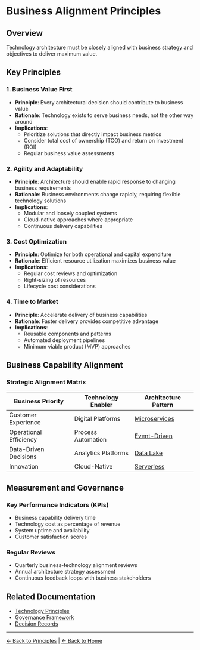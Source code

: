 # Business Alignment Principles

## Overview
Technology architecture must be closely aligned with business strategy and objectives to deliver maximum value.

## Key Principles

### 1. Business Value First
- **Principle**: Every architectural decision should contribute to business value
- **Rationale**: Technology exists to serve business needs, not the other way around
- **Implications**: 
  - Prioritize solutions that directly impact business metrics
  - Consider total cost of ownership (TCO) and return on investment (ROI)
  - Regular business value assessments

### 2. Agility and Adaptability
- **Principle**: Architecture should enable rapid response to changing business requirements
- **Rationale**: Business environments change rapidly, requiring flexible technology solutions
- **Implications**:
  - Modular and loosely coupled systems
  - Cloud-native approaches where appropriate
  - Continuous delivery capabilities

### 3. Cost Optimization
- **Principle**: Optimize for both operational and capital expenditure
- **Rationale**: Efficient resource utilization maximizes business value
- **Implications**:
  - Regular cost reviews and optimization
  - Right-sizing of resources
  - Lifecycle cost considerations

### 4. Time to Market
- **Principle**: Accelerate delivery of business capabilities
- **Rationale**: Faster delivery provides competitive advantage
- **Implications**:
  - Reusable components and patterns
  - Automated deployment pipelines
  - Minimum viable product (MVP) approaches

## Business Capability Alignment

### Strategic Alignment Matrix
| Business Priority | Technology Enabler | Architecture Pattern |
|-------------------|-------------------|-------------------|
| Customer Experience | Digital Platforms | [Microservices](../patterns/microservices.md) |
| Operational Efficiency | Process Automation | [Event-Driven](../patterns/event-driven.md) |
| Data-Driven Decisions | Analytics Platforms | [Data Lake](../patterns/data-lake.md) |
| Innovation | Cloud-Native | [Serverless](../patterns/serverless.md) |

## Measurement and Governance

### Key Performance Indicators (KPIs)
- Business capability delivery time
- Technology cost as percentage of revenue
- System uptime and availability
- Customer satisfaction scores

### Regular Reviews
- Quarterly business-technology alignment reviews
- Annual architecture strategy assessment
- Continuous feedback loops with business stakeholders

## Related Documentation
- [Technology Principles](./technology-principles.md)
- [Governance Framework](../governance/README.md)
- [Decision Records](../decisions/README.md)

---
[← Back to Principles](./README.md) | [← Back to Home](../README.md)

